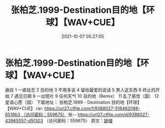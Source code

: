 ﻿---
title: 张柏芝.1999-Destination目的地【环球】【WAV+CUE】
date: 2021-10-07 05:27:05
categories: WAV车载音乐、镜像
tags: 华语中文
---
# 张柏芝.1999-Destination目的地【环球】【WAV+CUE】

曲目
1 一直挂念
2 目的地
3 不用多说
4 留给最爱的说话
5 男人这东西
6 终止的开始
7 遇见日期
8 一出短片
9 任何天气
10 目的地（Remix）
11 乱了感觉（国）
12 星语心愿（国）
下载地址：
张柏芝.1999 - Destination
目的地【环球】【WAV+CUE】.rar: https://url27.ctfile.com/f/9388027-516462088-6516b3 （访问密码：559675）
张--
https://url27.ctfile.com/d/9388027-43965057-d5f303
（访问密码：559675）
原文：[链接](https://blog.sina.com.cn/s/blog_1647c7e7601030uaz.html)